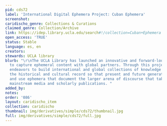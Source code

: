 ```yaml
---
pid: cds72
label: 'International Digital Ephemera Project: Cuban Ephemera'
screenshot: 
caridischo_genre: Collections & Curations
claimed_genre: Collection/Archive
link: https://idep.library.ucla.edu/search#!/collection=Cuban+Ephemera
open_access: 'TRUE'
status: Stable
language: es, en
creators: 
stewards: UCLA library
blurb: "\r\nThe UCLA Library has launched an innovative and forward-looking initiative
  to capture ephemeral content with global partners. Through this project, UCLA Library
  endeavors to build international and global collections of knowledge and to preserve
  the historical and cultural record so that present and future generations can access
  and use ephemera that document the larger arena of discourse that takes place alongside
  mainstream media and scholarly publications. "
added_by: 
notes: 
order: '086'
layout: caridischo_item
collection: caridischo
thumbnail: img/derivatives/simple/cds72/thumbnail.jpg
full: img/derivatives/simple/cds72/full.jpg
---
```

